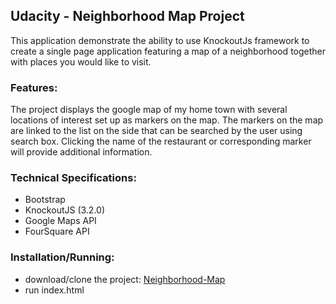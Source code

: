 ﻿## Udacity - Neighborhood Map Project

This application demonstrate the ability to use KnockoutJs framework to create a single page application
featuring a map of a neighborhood together with places you would like to visit.

### Features:
The project displays the google map of my home town with several locations of interest set up as markers on the map.
The markers on the map are linked to the list on the side that can be searched by the user using search box.
Clicking the name of the restaurant or corresponding marker will provide additional information.

### Technical Specifications:
* Bootstrap
* KnockoutJS (3.2.0)
* Google Maps API
* FourSquare API

### Installation/Running:
* download/clone the project: 
[Neighborhood-Map](https://github.com/Mtheory/Neighborhood-Map.git)
* run index.html

